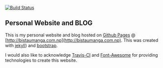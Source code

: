 [![Build Status](https://travis-ci.org/bistaumanga/bistaumanga.github.com.svg?branch=jekyll)](https://travis-ci.org/bistaumanga/bistaumanga.github.com)


## Personal Website and BLOG

This is my personal website and blog hosted on [Github Pages](github.io) @ [http://bistaumanga.com.np](http://bistaumanga.com.np). This was created with [jekyll](http://jekyllrb.com)) and [bootstrap](http://getbootstrap.com).

I would also like to acknowledge [Travis-CI](https://travis-ci.org) and [Font-Awesome](https://fortawesome.github.io/Font-Awesome/) for providing technologies to create this website.
